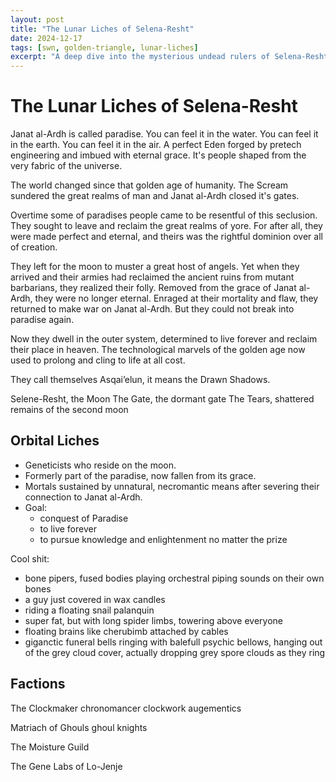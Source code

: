 ```yaml
---
layout: post
title: "The Lunar Liches of Selena-Resht"
date: 2024-12-17
tags: [swn, golden-triangle, lunar-liches]
excerpt: "A deep dive into the mysterious undead rulers of Selena-Resht and their impact on The Golden Triangle sector."
---
```


# The Lunar Liches of Selena-Resht


Janat al-Ardh is called paradise. You can feel it in the water. You can feel it in the earth. You can feel it in the air. A perfect Eden forged by pretech engineering and imbued with eternal grace. It's people shaped from the very fabric of the universe.

The world changed since that golden age of humanity. The Scream sundered the great realms of man and Janat al-Ardh closed it's gates.

Overtime some of paradises people came to be resentful of this seclusion. They sought to leave  and reclaim the great realms of yore. For after all, they were made perfect and eternal, and theirs was the rightful dominion over all of creation.

They left for the moon to muster a great host of angels. Yet when they arrived and their armies had reclaimed the ancient ruins from mutant barbarians, they realized their folly. Removed from the grace of Janat al-Ardh, they were no longer eternal. Enraged at their mortality and flaw, they returned to make war on Janat al-Ardh. But they could not break into paradise again.

Now they dwell in the outer system, determined to live forever and reclaim their place in heaven. The technological marvels of the golden age now used to prolong and cling to life at all cost.

They call themselves Asqai’elun, it means the Drawn Shadows.

Selene-Resht, the Moon
The Gate, the dormant gate
The Tears, shattered remains of the second moon

## Orbital Liches

- Geneticists who reside on the moon.
- Formerly part of the paradise, now fallen from its grace.
- Mortals sustained by unnatural, necromantic means after severing their connection to Janat al-Ardh.
- Goal:
	- conquest of Paradise
	- to live forever
	- to pursue knowledge and enlightenment no matter the prize


Cool shit:
- bone pipers, fused bodies playing orchestral piping sounds on their own bones
- a guy just covered in wax candles
- riding a floating snail palanquin
- super fat, but with long spider limbs, towering above everyone
- floating brains like cherubimb attached by cables
- giganctic funeral bells ringing with balefull psychic bellows, hanging out of the grey cloud cover, actually dropping grey spore clouds as they ring

## Factions

The Clockmaker
	chronomancer
	clockwork augementics
	
Matriach of Ghouls
	ghoul knights
	
The Moisture Guild
	
The Gene Labs of Lo-Jenje